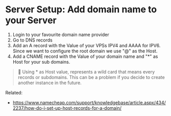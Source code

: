 # Server Setup: Add domain name to your Server

1. Login to your favourite domain name provider
2. Go to DNS records
3. Add an A record with the Value of your VPSs IPV4 and AAAA for IPV6. Since we want to configure the root domain we use "@" as the Host.
4. Add a CNAME record with the Value of your domain name and "\*" as Host for your sub domains.

> 🧐 Using * as Host value, represents a wild card that means every records or subdomains. This can be a problem if you decide to create another instance in the future.


Related:

* <https://www.namecheap.com/support/knowledgebase/article.aspx/434/2237/how-do-i-set-up-host-records-for-a-domain/>

